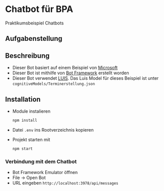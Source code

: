 # Chatbot für BPA

Praktikumsbeispiel Chatbots

## Aufgabenstellung



## Beschreibung

- Dieser Bot basiert auf einem Beispiel von [Microsoft](https://github.com/Microsoft/BotBuilder-Samples/tree/master/generators/generator-botbuilder#templates)
- Dieser Bot ist mithilfe von [Bot Framework](https://dev.botframework.com) erstellt worden
- Dieser Bot verwendet [LUIS](https://www.luis.ai). Das Luis Model für dieses Beispiel ist unter `cognitiveModels/Terminerstellung.json`


## Installation

- Module instalieren

    ```bash
    npm install
    ```
- Datei `.env` ins Rootverzeichnis kopieren
- Projekt starten mit
    ```bash
    npm start
    ```

### Verbindung mit dem Chatbot

- Bot Framework Emulator öffnen
- File -> Open Bot
- URL eingeben `http://localhost:3978/api/messages`



